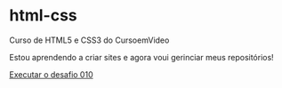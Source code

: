 # html-css
 Curso de HTML5 e CSS3 do CursoemVideo

 Estou aprendendo a criar sites e agora voui gerinciar meus repositórios!
 
<a href="https://geraldoblc.github.io/html-css/desafios/d010/d010.html">Executar o desafio 010</a>
 